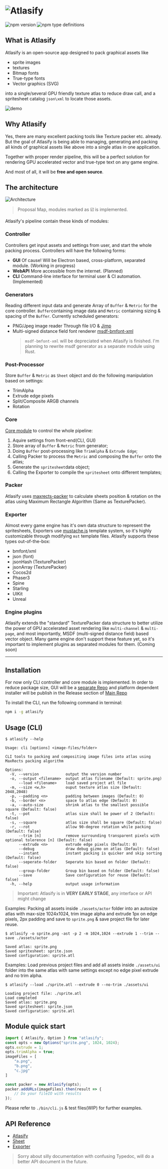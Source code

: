 # ![Atlasify](https://github.com/soimy/atlasify/blob/master/media/title.png?raw=true)

![npm version](https://badge.fury.io/js/atlasify.svg)
![npm type definitions](https://shields-staging.herokuapp.com/npm/types/atlasify.svg)

## What is Atlasify

Atlasify is an open-source app designed to pack graphical assets like

- sprite images
- textures
- Bitmap fonts
- True-type fonts
- Vector graphics (SVG)

into a single/several GPU friendly texture atlas to reduce draw call, and a spritesheet catalog `json\xml` to locate those assets.

![demo](https://github.com/soimy/atlasify/blob/master/assets/demo.jpg?raw=true)

## Why Atlasify

Yes, there are many excellent packing tools like Texture packer etc. already. But the goal of Atlasify is being able to managing, generating and packing all kinds of graphical assets like above into a single atlas in one application.

Together with proper render pipeline, this will be a perfect solution for rendering GPU accelerated vector and true-type text on any game engine.

And most of all, it will be **free and open source**.

## The architecture

![Architecture](https://github.com/soimy/atlasify/blob/master/assets/architecture.png?raw=true)
> Proposal Map, modules marked as ☑️ is implemented.

Atlasify's pipeline contain these kinds of modules:

### Controller

Controllers get input assets and settings from user, and start the whole packing process. Controllers will have the following forms:

- **GUI** Of cause! Will be Electron based, cross-platform, separated module. (Working in progress)
- **WebAPI** More accessible from the internet. (Planned)
- **CLI** Command-line interface for terminal user & CI automation. (Implemented)

### Generators

Reading different input data and generate Array of `Buffer` & `Metric` for the core controller. `Buffer`containing image data and `Metric` containing sizing & spacing of the `Buffer`. Currently scheduled generators:

- PNG/Jpeg image reader Through file I/O & [Jimp](https://github.com/oliver-moran/jimp)
- Multi-signed distance field font renderer [msdf-bmfont-xml](https://github.com/soimy/msdf-bmfont-xml)
    > `msdf-bmfont-xml` will be depreciated when Atlasify is finished. I'm planning to rewrite msdf generator as a separate module using Rust.

### Post-Processor

Store `Buffer` & `Metric` as `Sheet` object and do the following manipulation based on settings:

- TrimAlpha
- Extrude edge pixels
- Split/Composite ARGB channels
- Rotation

### Core

[Core module](https://github.com/soimy/atlasify) to control the whole pipeline:

1. Aquire settings from front-end(CLI, GUI)
2. Store array of `Buffer` & `Metric` from generator;
3. Doing `Buffer` post-processing like `TrimAlpha` & `Extrude Edge`;
4. Calling Packer to process the `Metric` and composing the `Buffer` onto the atlas;
5. Generate the `spritesheet`data object;
6. Calling the Exporter to compile the `spritesheet` onto different templates;

### Packer

Atlasify uses [maxrects-packer](https://github.com/soimy/maxrects-packer) to calculate sheets position & rotation on the atlas using Maximum Rectangle Algorithm (Same as TexturePacker).

### Exporter

Almost every game engine has it's own data structure to represent the spritesheets, Exporters use [mustache.js](http://mustache.github.com/) template system, so it's highly customizable through modifying `mst` template files. Atlasify supports these types out-of-the-box:

- bmfont/xml
- json (font)
- jsonHash (TexturePacker)
- jsonArray (TexturePacker)
- Cocos2d
- Phaser3
- Spine
- Starling
- UIKit
- Unreal

### Engine plugins

Atlasify extends the "standard" TexturePacker data structure to better utilize the power of GPU accelerated asset rendering like `multi-channel` & `multi-page`, and most importantly, MSDF (multi-signed distance field) based vector object. Many game engine don't support these feature yet, so it's important to implement plugins as separated modules for them. (Coming soon)

---

## Installation

For now only CLI controller and core module is implemented. In order to reduce package size, GUI will be a [separate Repo](https://github.com/soimy/atlasify-gui) and platform dependent installer will be publish in the Release section of [Main Repo](https://github.com/soimy/atlasify)

To install the CLI, run the following command in terminal:

```bash
npm i -g atlasify
```

## Usage (CLI)

```console
$ atlasify --help

Usage: cli [options] <image-files/folder>

CLI tools to packing and compositing image files into atlas using MaxRects packing algorithm

Options:
  -V, --version            output the version number
  -o, --output <filename>  output atlas filename (Default: sprite.png)
      --load <filename>    load saved project atl file
  -m, --size <w,h>         ouput texture atlas size (Default: 2048,2048)
  -p, --padding <n>        padding between images (Default: 0)
  -b, --border <n>         space to atlas edge (Default: 0)
  -a, --auto-size          shrink atlas to the smallest possible square (Default: false)
  -t, --pot                atlas size shall be power of 2 (Default: false)
  -s, --square             atlas size shall be square (Default: false)
  -r, --rot                allow 90-degree rotation while packing (Default: false)
      --trim [n]           remove surrounding transparent pixels with optional tolerence [n] (Default: false)
      --extrude <n>        extrude edge pixels (Default: 0)
      --debug              draw debug gizmo on atlas (Default: false)
      --instant            instant packing is quicker and skip sorting (Default: false)
      --seperate-folder    Seperate bin based on folder (Default: false)
      --group-folder       Group bin based on folder (Default: false)
      --save               Save configuration for reuse (Default: false)
  -h, --help               output usage information

```

> Important: Atlasify is in **VERY EARLY STAGE**, any interface or API might change

Examples: Packing all assets inside `./assets/actor` folder into an autosize atlas with max-size 1024x1024, trim image alpha and extrude 1px on edge pixels, 2px padding and save to `sprite.png` & save project file for later reuse.

```console
$ atlasify -o sprite.png -ast -p 2 -m 1024,1024 --extrude 1 --trim --save ./assets/actor

Saved atlas: sprite.png
Saved spritesheet: sprite.json
Saved configuration: sprite.atl
```

Examples: Load previous project files and add all assets inside `./assets/ui` folder into the same atlas with same settings except no edge pixel extrude and no trim alpha.

```console
$ atlasify --load ./sprite.atl --extrude 0 --no-trim ./assets/ui

Loading project file: ./sprite.atl
Load completed
Saved atlas: sprite.png
Saved spritesheet: sprite.json
Saved configuration: sprite.atl
```

## Module quick start

```javascript
import { Atlasify, Option } from "atlasify";
const opts = new Options("sprite.png", 1024, 1024);
opts.extrude = 1;
opts.trimAlpha = true;
imageFiles = [
    "a.png",
    "b.png",
    "c.jpg"
]

const packer = new Atlasify(opts);
packer.addURLs(imageFiles).then(result => {
    // Do your fileIO with results
});
```

Please refer to `./bin/cli.js` & test files(WIP) for further examples.

## API Reference

- [Atlasify](https://soimy.github.io/atlasify/classes/_atlasify_.atlasify.html)
- [Sheet](https://soimy.github.io/atlasify/classes/_geom_sheet_.sheet.html)
- [Exporter](https://soimy.github.io/atlasify/classes/_exporter_.exporter.html)

> Sorry about silly documentation with confusing Typedoc, will do a better API document in the future.

